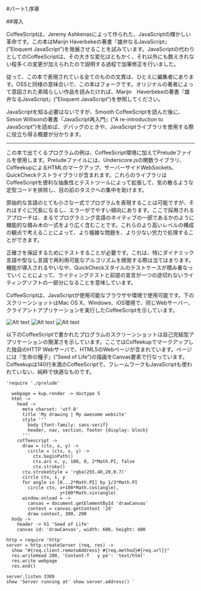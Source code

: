 #<a name="パート1.序章">パート1.序章</a>

##<a name = "導入">導入</a>


CoffeeScriptは、Jeremy Ashkenasによって作られた、JavaScriptの輝かしい革命です。この本はMarijn Haverbekeの著書『雄弁なるJavaScript』(”Eloquent JavaScript”)を発展させることを試みています。JavaScriptの代わりとしてのCoffeeScriptは、その大きな変化はともかく、それ以外にも数えきれない程多くの変更が加えられたので説明する過程で加筆修正を行いました。

従って、この本で表現されている全てのものの文責は、ひとえに編集者にあります。OSSと同様の意味合いで、この本はフォークです。オリジナルの著者によって意図された素晴らしい作品を読みたければ、Marijn　Haverbekeの著書『雄弁なるJavaScript』(”Eloquent JavaScript”)を参照してください。

JavaScriptを知る必要はないですが、Smooth CoffeeScriptを読んだ後に、Simon Willisonの著書『JavaScript再入門』(“A re-introduction to JavaScript”)を読めば、デバッグのときや、JavaScriptライブラリを使用する際に役立ち得る概要が分かります。

---

この本で出てくるプログラムの例は、CoffeeScript環境に加えてPreludeファイルを使用します。Preludeファイルには、Underscore.jsの関数ライブラリ、CoffeekupによるHTMLのマークアップ、サーバーサイドWebSockets、QuickCheckテストライブラリが含まれます。これらのライブラリはCoffeeScriptを便利な抽象性とテストツールによって拡張して、気の散るような定型コードを排除し、目の前のタスクへの集中を助けます。

原始的な言語のとても小さな一式でプログラムを表現することは可能ですが、それはすぐに冗長になるし、エラーがでやすい傾向にあります。ここで採用されるアプローチは、まるでプログラミング言語のネイティブの一部であるかのように機能的な積み木の一式をより広く含むことです。これらのより高いレベルの構成の観点で考えることによって、より複雑な問題を、より少ない労力で処理することができます。

正確さを保証するためにテストすることが必要です。これは、特にダイナミック言語や型なし言語で再利用可能なアルゴリズムを開発する際は当てはまります。機能が導入されるやいなや、QuickCheckスタイルのテストケースが積み重なっていくことによって、ライティングテストと前提の宣言が一つの途切れないライティングソフトの一部分になることを意味しています。

CoffeeScriptは、JavaScriptが使用可能なブラウザや環境で使用可能です。下のスクリーンショットはMac OS X、Windows、iOS環境で、同じWebサーバー、クライアントアプリケーションを実行したCoffeeScriptを示しています。


![Alt text](../img/TadaOnMacOSX.png)
![Alt text](../img/TadaOnWin7.png)
![Alt text](../img/TadaOniOS.png)


以下のCoffeeScriptで書かれたプログラムのスクリーンショットは自己完結型アプリケーションの簡潔さを示しています。ここではCoffeekupでマークアップした独自のHTTP Webサーバで、HTML5のWebページが含まれています。ページには『生命の種子』(“Seed of Life”)の描画をCanvas要素で行なっています。Coffeekupは140行未満のCoffeeScriptで、フレームワークもJavaScriptも使われていない、純粋で快適なものです。

	'require './prelude'

	  webpage = kup.render -> doctype 5
	  html ->
	    head ->
		  meta charset: 'utf-8'
		  title 'My drawing | My awesome website' 
		  style '''
			body {font-family: sans-serif}
			header, nav, section, footer {display: block} 
		  '''
		coffeescript ->
	  	  draw = (ctx, x, y) ->
			circle = (ctx, x, y) ->
		  	  ctx.beginPath()
		  	  ctx.arc x, y, 100, 0, 2*Math.PI, false
		  	  ctx.stroke()
	      ctx.strokeStyle = 'rgba(255,40,20,0.7)' 
	      circle ctx, x, y
		  for angle in [0...2*Math.PI] by 1/3*Math.PI
	        circle ctx, x+100*Math.cos(angle), 
	       			    y+100*Math.sin(angle)
	 	  window.onload = ->
	  	    canvas = document.getElementById 'drawCanvas' 
	  	    context = canvas.getContext '2d'
	        draw context, 300, 200	
	  body ->
	    header -> h1 'Seed of Life'
	    canvas id: 'drawCanvas', width: 600, height: 400

	http = require 'http'		
	server = http.createServer (req, res) ->
	  show "#{req.client.remoteAddress} #{req.method}#{req.url}}" 
	  res.writeHead 200, 'Content-T	  y	pe': 'text/html'
	  res.write webpage
	  res.end()

	server.listen 3389
	show 'Server running at' show server.address() `


